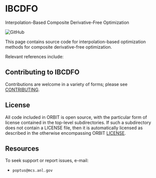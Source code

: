 # IBCDFO

Interpolation-Based Composite Derivative-Free Optimization

![GitHub](https://img.shields.io/github/license/poptus/IBCDFO) 

This page contains source code for interpolation-based optimization methods for
composite derivative-free optimization. 

Relevant references include:


## Contributing to IBCDFO 

Contributions are welcome in a variety of forms; please see [CONTRIBUTING](CONTRIBUTING.rst).

## License 

All code included in ORBIT is open source, with the particular form of license contained in the top-level 
subdirectories.  If such a subdirectory does not contain a LICENSE file, then it is automatically licensed 
as described in the otherwise encompassing ORBIT [LICENSE](/LICENSE).  


## Resources

To seek support or report issues, e-mail:

 * ``poptus@mcs.anl.gov``
